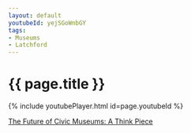 ```yaml
---
layout: default
youtubeId: yejSGoWnbGY
tags:
- Museums
- Latchford
---
```

# {{ page.title }}

{% include youtubePlayer.html id=page.youtubeId %}

[The Future of Civic Museums: A Think Piece]({{site.url}}/assets/civic_museums_think_piece.pdf) 
